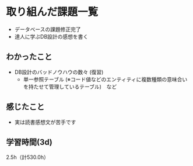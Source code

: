 # 取り組んだ課題一覧
- データベースの課題修正完了
- 達人に学ぶDB設計の感想を書く

## わかったこと
- DB設計のバッドノウハウの数々 (復習)
  - 単一参照テーブル (※コード値などのエンティティに複数種類の意味合いを持たせて管理しているテーブル)　など
    
## 感じたこと
- 実は読書感想文が苦手です
  
## 学習時間(3d)
2.5h（計530.0h）